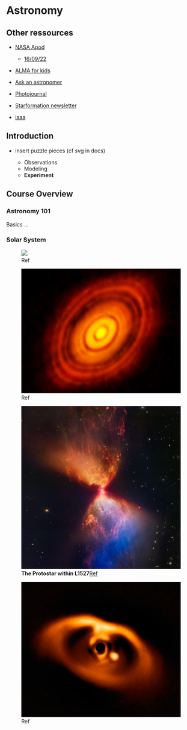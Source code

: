 # Astronomy

## Other ressources


- [NASA Apod](https://apod.nasa.gov/apod/astropix.html)
    - [16/09/22](https://apod.nasa.gov/apod/image/2209/Tarantula-HST-ESO-Webb-LL.jpg)
    

- [ALMA for kids](https://kids.alma.cl/?lang=en)

- [Ask an astronomer](http://curious.astro.cornell.edu/)

- [Photojournal](https://photojournal.jpl.nasa.gov/index.html)

- [Starformation newsletter](https://www.starformation.news/home)

- [iaaa](https://iaaa.org/)

## Introduction

- insert puzzle pieces (cf svg in docs)

    - Observations
    - Modeling
    - **Experiment**
    
## Course Overview

### Astronomy 101 

Basics ...

### Solar System 


<div class="slider" id="main-slider"><!-- outermost container element -->
<div class="slider-wrapper"><!-- innermost wrapper element -->
<figure alt="First" class="slide">
<img src="../../_static/assets/Docs/ngc6357.jpg" />
<figcaption>Ref</figcaption>
</figure><!-- slides -->
<figure  alt="Second" class="slide" >
<img src="../../_static/assets/Docs/ProtoPDisk.jpg"/>
<figcaption>Ref</figcaption>
</figure><!-- slides -->
<figure  alt="Third" class="slide" >
<img src="../../_static/assets/Docs/weic2219a.jpg"/>
<figcaption><strong>The Protostar within L1527</strong><a href="https://apod.nasa.gov/apod/ap221118.html">Ref</a></figcaption>
</figure><!-- slides -->
<figure  alt="Fourth" class="slide" >
<img src="../../_static/assets/Docs/PDS70b.jpg"/>
<figcaption>Ref</figcaption>
</figure><!-- slides -->
</div>
</div>